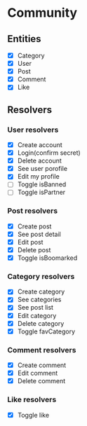 # Community

## Entities

- [x] Category
- [x] User
- [x] Post
- [x] Comment
- [x] Like

## Resolvers

### User resolvers

- [x] Create account
- [x] Login(confirm secret)
- [x] Delete account
- [x] See user porofile
- [x] Edit my profile
- [ ] Toggle isBanned
- [ ] Toggle isPartner

### Post resolvers

- [x] Create post
- [x] See post detail
- [x] Edit post
- [x] Delete post
- [x] Toggle isBoomarked

### Category resolvers

- [x] Create category
- [x] See categories
- [x] See post list
- [x] Edit category
- [x] Delete category
- [x] Toggle favCategory

### Comment resolvers

- [x] Create comment
- [x] Edit comment
- [x] Delete comment

### Like resolvers

- [x] Toggle like
